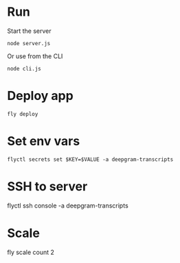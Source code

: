 # Run

Start the server
```
node server.js
```

Or use from the CLI
```
node cli.js
```

# Deploy app

```
fly deploy
```

# Set env vars

```
flyctl secrets set $KEY=$VALUE -a deepgram-transcripts
```

# SSH to server

flyctl ssh console -a deepgram-transcripts

# Scale

fly scale count 2